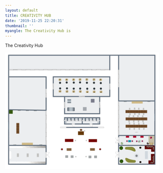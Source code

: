 ```yaml
---
layout: default
title: CREATIVITY HUB
date: '2019-11-25 22:20:31'
thumbnail: ''
myangle: The Creativity Hub is
---
```

The Creativity Hub

![](/images/uploads/creativity-hub-sketch.png)
